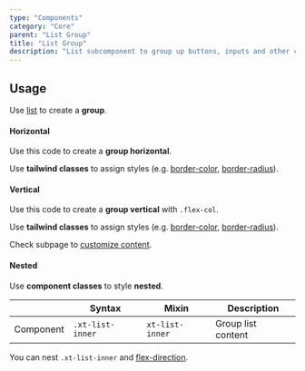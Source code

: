 ```yaml
---
type: "Components"
category: "Core"
parent: "List Group"
title: "List Group"
description: "List subcomponent to group up buttons, inputs and other content."
---
```


## Usage

Use [list](/components/core/list) to create a **group**.

#### Horizontal

Use this code to create a **group horizontal**.

Use **tailwind classes** to assign styles (e.g. [border-color](https://tailwindcss.com/docs/border-color), [border-radius](https://tailwindcss.com/docs/border-radius)).

<demo>
  <demoinline src="vanilla/components/core/list-group/usage">
  </demoinline>
</demo>

#### Vertical

Use this code to create a **group vertical** with `.flex-col`.

Use **tailwind classes** to assign styles (e.g. [border-color](https://tailwindcss.com/docs/border-color), [border-radius](https://tailwindcss.com/docs/border-radius)).

<demo>
  <demoinline src="vanilla/components/core/list-group/usage-vertical">
  </demoinline>
</demo>

Check subpage to [customize content](/components/core/list-group/content).

#### Nested

Use **component classes** to style **nested**.

<div class="xt-overflow-sub overflow-y-hidden overflow-x-scroll my-4 xt-my-auto w-full">

|                      | Syntax                          | Mixin            | Description                   |
| ----------------------- | ---------------------------- | -----------------| ----------------------------- |
| Component                  | `.xt-list-inner`       | `xt-list-inner`                | Group list content            |

</div>

You can nest `.xt-list-inner` and [flex-direction](https://tailwindcss.com/docs/flex-direction).

<demo>
  <demoinline src="vanilla/components/core/list-group/usage-nested">
  </demoinline>
</demo>
